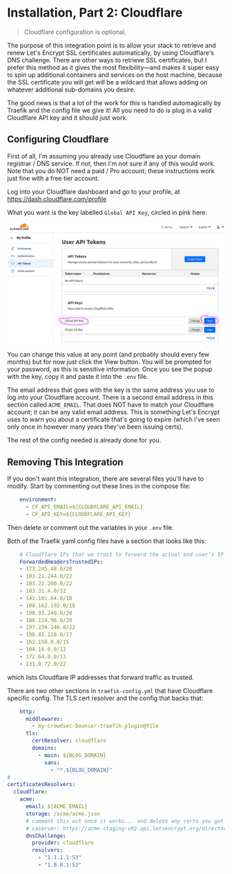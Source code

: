 # Installation, Part 2: Cloudflare
> Cloudflare configuration is optional.

The purpose of this integration point is to allow your stack to retrieve and renew Let's Encrypt SSL certificates automatically, by using Cloudflare's DNS challenge. There are other ways to retrieve SSL certificates, but I prefer this method as it gives the most flexibility&mdash;and makes it super easy to spin up additional containers and services on the host machine, because the SSL certificate you will get will be a wildcard that allows adding on whatever additional sub-domains you desire.

The good news is that a lot of the work for this is handled automagically by Traefik and the config file we give it! All you need to do is plug in a valid Cloudflare API key and it should just work.


## Configuring Cloudflare
First of all, I'm assuming you already use Cloudflare as your domain registrar / DNS service. If not, then I'm not sure if any of this would work. Note that you do NOT need a paid / Pro account; these instructions work just fine with a free tier account.

Log into your Cloudflare dashboard and go to your profile, at https://dash.cloudflare.com/profile

What you want is the key labelled `Global API Key`, circled in pink here:

![Cloudflare API Key](./images/cf-key.jpg)

You can change this value at any point (and probably should every few months) but for now just click the View button. You will be prompted for your password, as this is sensitive information. Once you see the popup with the key, copy it and paste it into the `.env` file.

The email address that goes with the key is the same address you use to log into your Cloudflare account. There is a second email address in this section called `ACME_EMAIL`. That does NOT have to match your Cloudflare account; it can be any valid email address. This is something Let's Encrypt uses to warn you about a certificate that's going to expire (which I've seen only once in however many years they've been issuing certs).

The rest of the config needed is already done for you.


## Removing This Integration
If you don't want this integration, there are several files you'll have to modify. Start by commenting out these lines in the compose file:
```yaml
    environment:
      - CF_API_EMAIL=${CLOUDFLARE_API_EMAIL}
      - CF_API_KEY=${CLOUDFLARE_API_KEY}
```
Then delete or comment out the variables in your `.env` file.

Both of the Traefik yaml config files have a section that looks like this:
```yaml
    # Cloudflare IPs that we trust to forward the actual end-user's IP info
    ForwardedHeadersTrustedIPs:
    - 173.245.48.0/20
    - 103.21.244.0/22
    - 103.22.200.0/22
    - 103.31.4.0/22
    - 141.101.64.0/18
    - 108.162.192.0/18
    - 190.93.240.0/20
    - 188.114.96.0/20
    - 197.234.240.0/22
    - 198.41.128.0/17
    - 162.158.0.0/15
    - 104.16.0.0/12
    - 172.64.0.0/13
    - 131.0.72.0/22
```
which lists Cloudflare IP addresses that forward traffic as trusted.

There are two other sections in `traefik-config.yml` that have Cloudflare specific config. The TLS cert resolver and the config that backs that:
```yaml
    http:
      middlewares:
        - my-crowdsec-bouncer-traefik-plugin@file
      tls:
        certResolver: cloudflare
        domains:
          - main: ${BLOG_DOMAIN}
            sans:
              - "*.${BLOG_DOMAIN}"
# ...
certificatesResolvers:
  cloudflare:
    acme:
      email: ${ACME_EMAIL}
      storage: /acme/acme.json
      # comment this out once it works... and delete any certs you got
      # caserver: https://acme-staging-v02.api.letsencrypt.org/directory
      dnsChallenge:
        provider: cloudflare
        resolvers:
          - "1.1.1.1:53"
          - "1.0.0.1:53"
```
